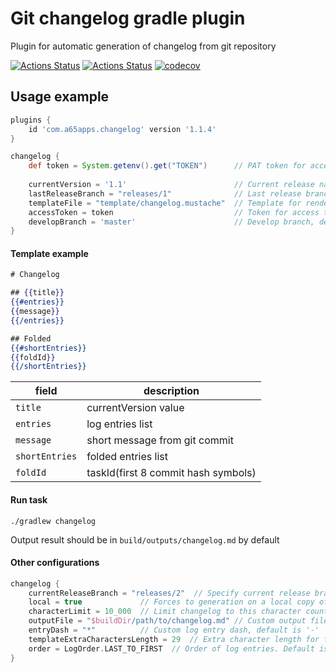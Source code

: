 # Git changelog gradle plugin
Plugin for automatic generation of changelog from git repository

[![Actions Status](https://github.com/goblinr/git-changelog-gradle-plugin/workflows/Changelog%20generate/badge.svg)](https://github.com/goblinr/git-changelog-gradle-plugin/actions)
[![Actions Status](https://github.com/goblinr/git-changelog-gradle-plugin/workflows/Changelog%20test/badge.svg)](https://github.com/goblinr/git-changelog-gradle-plugin/actions)
[![codecov](https://codecov.io/gh/goblinr/git-changelog-gradle-plugin/branch/master/graph/badge.svg)](https://codecov.io/gh/goblinr/git-changelog-gradle-plugin)

## Usage example

```groovy
plugins {
    id 'com.a65apps.changelog' version '1.1.4'
}

changelog {
    def token = System.getenv().get("TOKEN")      // PAT token for access to a Git repository if repository is private
    
    currentVersion = '1.1'                        // Current release name, default is 'Unreleased'
    lastReleaseBranch = "releases/1"              // Last release branch, required field
    templateFile = "template/changelog.mustache"  // Template for render changelog.md, required field
    accessToken = token                           // Token for access to a Git repository, default is empty
    developBranch = 'master'                      // Develop branch, default is 'develop'
}
```

#### Template example
```handlebars
# Changelog

## {{title}}
{{#entries}}
{{message}}
{{/entries}}

## Folded
{{#shortEntries}}
{{foldId}}
{{/shortEntries}}
```
| field          | description                         |
| -------------- | ----------------------------------- |
| `title`        | currentVersion value                |
| `entries`      | log entries list                    |
| `message`      | short message from git commit       |
| `shortEntries` | folded entries list                 |
| `foldId`       | taskId(first 8 commit hash symbols) |

#### Run task
```
./gradlew changelog
```

Output result should be in `build/outputs/changelog.md` by default

#### Other configurations

```groovy
changelog {
    currentReleaseBranch = "releases/2"  // Specify current release branch
    local = true             // Forces to generation on a local copy of the repository
    characterLimit = 10_000  // Limit changelog to this character count
    outputFile = "$buildDir/path/to/changelog.md" // Custom output file path for generated changelog
    entryDash = "*"          // Custom log entry dash, default is '-'
    templateExtraCharactersLength = 29  // Extra character length for fine grained character limit configuration
    order = LogOrder.LAST_TO_FIRST  // Order of log entries. Default is LogOrder.FIRST_TO_LAST
}
```
